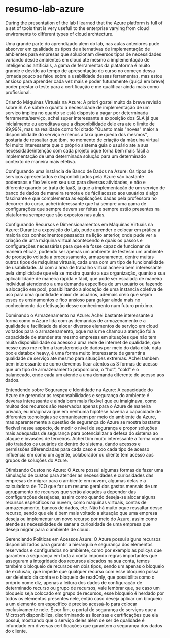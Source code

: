 # resumo-lab-azure
During the presentation of the lab I learned that the Azure platform is full of a set of tools that is very usefull to the enterprise varying from cloud enviroments to different types of cloud archtecture.

Uma grande parte do aprendizado alem do lab, nas aulas anteriores pude absorver em qualidade os tipos de alternativas de implementação de ambientes para empresas que solucionam diversos tipos de necessidades variando desde ambientes em cloud ate mesmo a implementação de 
inteligencias artificiais, a gama de ferramentas da plataforma é muito grande e devido ao tempo de apresentação do curso no começo dessa jornada pouco se falou sobre a usabilidade dessas ferramentas, mas estou ansioso para aprender cada vez mais e poder futuramente (quiçá em breve) poder prestar o teste para a certificação e me qualificar ainda mais como profissional.

Criando Máquinas Virtuais na Azure:
  A priori gostei muito da breve revisão sobre SLA e sobre o quanto a necessidade de implementação de um serviço implica no quanto se está disposto a pagar por determinada ferramenta/serviço, achei super interessante a exposição dos SLA já que inicialmente eu acreditava que a disponibilidade dele era ate o limite de 99,99%, mas na realidade como foi citado "Quanto mais "noves" maior a disponibilidade do serviço e menos a taxa que queda dos mesmos", gostaria de ressaltar que tbm, no momento de criação da máquina virtual foi muito interessante que o próprio sistema guia o usuário ate a sua necessidade/intenção com cada projeto oque torna bem mais fácil a implementação de uma determinada solução para um determinado contexto de maneira mais efetiva.

 Configurando uma instância de Banco de Dados na Azure:
   Os tipos de serviços apresentados e disponibilizados pela Azure são bastante poderosos e flexíveis em seu uso para diversas atividades, e não e diferente quando se trata de IaaS, já que a implementação de um serviço de banco de dados de maneira remota e de fácil acesso aos usuários é algo fascinante e que complementa as explicações dadas pela professora no decorrer do curso, achei interessante que há sempre uma gama de configurações que sempre devem ser feitas e sempre estão presentes na plataforma sempre que são expostos nas aulas.


Configurando Recursos e Dimensionamentos em Máquinas Virtuais na Azure:
  Durante a exposição do Lab, pude aprender e colocar em prática a maioria dos conhecimentos passados na lição anterior, onde pude ver a criação de uma máquina virtual acontecendo e quais os passos e configurações necessárias para que ela fosse capaz de funcionar de maneira eficaz, podendo ser apenas um ambiente de testesm um ambiente de produção voltada a processamento, armazenamento, dentre muitas outros tipos de máquinas virtuais, cada uma com um tipo de funcionalidade de usabilidade. Já com a área de trabalho virtual achei-a bem interessante pela simplicidade que ela se mostra quanto a sua organização, quanto a sua aplicabilidade de maneira rápida e fácil, que pode ser escalada de maneira individual atendendo a uma demanda específica de um usuário ou fazendo a alocação em pool, possibilitando a alocação de uma instancia coletiva de uso para uma quantidade maior de usuários, ademais creio que sejam esses os ensinamentos e fico ansioso para galgar ainda mais no conhecimento da efetivação desse conhecimento num futuro próximo.

  Dominando o Armazenamento na Azure:
    Achei bastante interessante a forma como o Azure lida com as demandas de armazenamento e a qualidade e facilidade da alocar diversos elementos de serviço em cloud voltados para o armazenamento, oque mais me chamou a atenção foi a capacidade de atender ate mesmo empresas em situações que não tem muita disponibilidade ou acesso a uma rede de internet de qualidade, que nesse caso me refiro a transferencia de dados por meio do data disk, data box e databox heavy, é uma forma muito interessante de garantir a qualidade de serviço ate mesmo para situações extremas. Achei tambem bem interessante de como devemos ficar atentos as 3 formas de acesso que um tipo de armazenamento proporciona, o "hot", "cold" e o balanceado, onde cada um atende a uma demanda diferente de acesso aos dados.

Entendendo sobre Segurança e Identidade na Azure:
  A capacidade do Azure de gerenciar as responsabilidades e segurança do ambiente é deveras interessante e ainda bem mais flexível que eu imaiginava, como muitos dos recursos são reservados apenas para o Azure de maneira privada, eu imaginava que em nenhuma hipótese haveria a capacidade de diferentes tecnologias se comunicarem por meio do ambiente da Azure, mas aparentemente a questão de segurança do Azure se mostra bastante flexível nesse aspecto, de medir o nivel de segurança e propor soluções mais adequadas de segurança para potencializar a defesa do sistema ao ataque e invasões de terceiros. Achei tbm muito interessante a forma como são tratados os usuários de dentro do sistema, dando acessos e permissões diferenciadas para cada caso e coo cada tipo de acesso influencia em como um agente, colaborador ou cliente tem acesso aos grupos de soluções do Azure.


Otimizando Custos no Azure:
  O Azure possui algumas formas de fazer uma simulação de custos para atender as necessidades e curiosidades das empresas de migrar para o ambiente em nuvem, algumas delas e a calculadora de TCO que faz um resumo geral dos gastos mensais de um agrupamento de recursos que serão alocados a depender das comfigurações desejadas, assim como quando deseja-se alocar alguns recursos específicos na nuvem, como maquinas virtuais, contas de armazenamento, bancos de dados, etc. Não há muito oque ressaltar desse recurso, sendo que ele é bem mais voltado a situação que uma empresa deseja ou implementar um novo recurso por meio do Azure, assim como atende as necessidades de sanar a curiosidade de uma empresa que deseja migrar para o ambiente de cloud.

Gerenciando Politicas em Acessos Azure:
  O Azure possui alguns recursos disponibilizados para garantir a hierarquia e segurança dos elementos reservados e configurados no ambiente, como por exemplo as policys que garantem a segurança em toda a conta impondo regras importantes que asseguram a integridade dos recursos alocados na sua conta, temos também o bloqueio de recursos em dois tipos, sendo um apenas o bloqueio de exclusão, que impede que qualquer recurso com esse bloqueio possa ser deletado da conta e o bloqueio de readOnly, que possibilita como o próprio nome diz, apenas a leitura dos dados de configuração de determinado recurso ou grupo de recursos, vale lembrar que, se caso um bloqueio seja colocado em grupo de recursos, esse bloqueio é herdado por todos os elementos presentes nele, então caso deseja aplicar um bloqueio a um elemento em específico é preciso acessá-lo para colocar exclusivamente nele. E por fim, o portal de segurança de serviços que a Microsoft disponibiliza, discriminando as licensas e certificações que ela possui, mostrando que o serviço deles além de ser de qualidade é infundado em diversas certificações que garantem a segurança dos dados do cliente.
